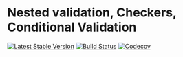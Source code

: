 Nested validation, Checkers, Conditional Validation
================================
[![Latest Stable Version](https://poser.pugx.org/spiral/validation/version)](https://packagist.org/packages/spiral/validation)
[![Build Status](https://travis-ci.org/spiral/validation.svg?branch=master)](https://travis-ci.org/spiral/validation)
[![Codecov](https://codecov.io/gh/spiral/validation/branch/master/graph/badge.svg)](https://codecov.io/gh/spiral/validation/)